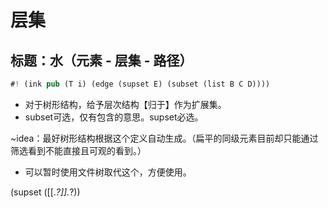 # 层集

## 标题：水（元素 - 层集 - 路径）

```rs
#! (ink pub (T i) (edge (supset E) (subset (list B C D))))
```

- 对于树形结构，给予层次结构【归于】作为扩展集。
- subset可选，仅有包含的意思。supset必选。

~idea：最好树形结构根据这个定义自动生成。（扁平的同级元素目前却只能通过筛选看到不能直接且可观的看到。）

- 可以暂时使用文件树取代这个，方便使用。

\(supset (\[\[.*?\]\].*?)\)